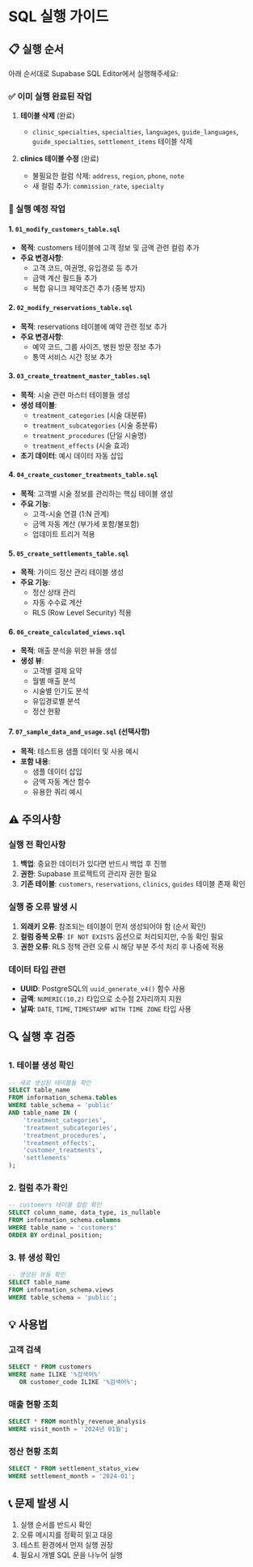 # SQL 실행 가이드

## 📋 실행 순서

아래 순서대로 Supabase SQL Editor에서 실행해주세요:

### ✅ 이미 실행 완료된 작업
1. **테이블 삭제** (완료)
   - `clinic_specialties`, `specialties`, `languages`, `guide_languages`, `guide_specialties`, `settlement_items` 테이블 삭제

2. **clinics 테이블 수정** (완료)
   - 불필요한 컬럼 삭제: `address`, `region`, `phone`, `note`
   - 새 컬럼 추가: `commission_rate`, `specialty`

### 🔄 실행 예정 작업

#### 1. `01_modify_customers_table.sql`
- **목적**: customers 테이블에 고객 정보 및 금액 관련 컬럼 추가
- **주요 변경사항**:
  - 고객 코드, 여권명, 유입경로 등 추가
  - 금액 계산 필드들 추가
  - 복합 유니크 제약조건 추가 (중복 방지)

#### 2. `02_modify_reservations_table.sql`
- **목적**: reservations 테이블에 예약 관련 정보 추가
- **주요 변경사항**:
  - 예약 코드, 그룹 사이즈, 병원 방문 정보 추가
  - 통역 서비스 시간 정보 추가

#### 3. `03_create_treatment_master_tables.sql`
- **목적**: 시술 관련 마스터 테이블들 생성
- **생성 테이블**:
  - `treatment_categories` (시술 대분류)
  - `treatment_subcategories` (시술 중분류)
  - `treatment_procedures` (단일 시술명)
  - `treatment_effects` (시술 효과)
- **초기 데이터**: 예시 데이터 자동 삽입

#### 4. `04_create_customer_treatments_table.sql`
- **목적**: 고객별 시술 정보를 관리하는 핵심 테이블 생성
- **주요 기능**:
  - 고객-시술 연결 (1:N 관계)
  - 금액 자동 계산 (부가세 포함/불포함)
  - 업데이트 트리거 적용

#### 5. `05_create_settlements_table.sql`
- **목적**: 가이드 정산 관리 테이블 생성
- **주요 기능**:
  - 정산 상태 관리
  - 자동 수수료 계산
  - RLS (Row Level Security) 적용

#### 6. `06_create_calculated_views.sql`
- **목적**: 매출 분석을 위한 뷰들 생성
- **생성 뷰**:
  - 고객별 결제 요약
  - 월별 매출 분석
  - 시술별 인기도 분석
  - 유입경로별 분석
  - 정산 현황

#### 7. `07_sample_data_and_usage.sql` (선택사항)
- **목적**: 테스트용 샘플 데이터 및 사용 예시
- **포함 내용**:
  - 샘플 데이터 삽입
  - 금액 자동 계산 함수
  - 유용한 쿼리 예시

## ⚠️ 주의사항

### 실행 전 확인사항
1. **백업**: 중요한 데이터가 있다면 반드시 백업 후 진행
2. **권한**: Supabase 프로젝트의 관리자 권한 필요
3. **기존 테이블**: `customers`, `reservations`, `clinics`, `guides` 테이블 존재 확인

### 실행 중 오류 발생 시
1. **외래키 오류**: 참조되는 테이블이 먼저 생성되어야 함 (순서 확인)
2. **컬럼 중복 오류**: `IF NOT EXISTS` 옵션으로 처리되지만, 수동 확인 필요
3. **권한 오류**: RLS 정책 관련 오류 시 해당 부분 주석 처리 후 나중에 적용

### 데이터 타입 관련
- **UUID**: PostgreSQL의 `uuid_generate_v4()` 함수 사용
- **금액**: `NUMERIC(10,2)` 타입으로 소수점 2자리까지 지원
- **날짜**: `DATE`, `TIME`, `TIMESTAMP WITH TIME ZONE` 타입 사용

## 🔍 실행 후 검증

### 1. 테이블 생성 확인
```sql
-- 새로 생성된 테이블들 확인
SELECT table_name 
FROM information_schema.tables 
WHERE table_schema = 'public' 
AND table_name IN (
    'treatment_categories', 
    'treatment_subcategories', 
    'treatment_procedures', 
    'treatment_effects',
    'customer_treatments', 
    'settlements'
);
```

### 2. 컬럼 추가 확인
```sql
-- customers 테이블 컬럼 확인
SELECT column_name, data_type, is_nullable 
FROM information_schema.columns 
WHERE table_name = 'customers' 
ORDER BY ordinal_position;
```

### 3. 뷰 생성 확인
```sql
-- 생성된 뷰들 확인
SELECT table_name 
FROM information_schema.views 
WHERE table_schema = 'public';
```

## 💡 사용법

### 고객 검색
```sql
SELECT * FROM customers 
WHERE name ILIKE '%검색어%' 
   OR customer_code ILIKE '%검색어%';
```

### 매출 현황 조회
```sql
SELECT * FROM monthly_revenue_analysis 
WHERE visit_month = '2024년 01월';
```

### 정산 현황 조회
```sql
SELECT * FROM settlement_status_view 
WHERE settlement_month = '2024-01';
```

## 📞 문제 발생 시
1. 실행 순서를 반드시 확인
2. 오류 메시지를 정확히 읽고 대응
3. 테스트 환경에서 먼저 실행 권장
4. 필요시 개별 SQL 문을 나누어 실행 